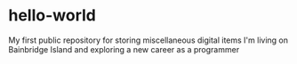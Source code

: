 # hello-world
My first public repository for storing miscellaneous digital items
I'm living on Bainbridge Island and exploring a new career as a programmer
